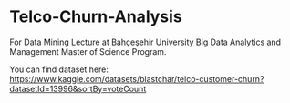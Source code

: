 # Telco-Churn-Analysis
For Data Mining Lecture at Bahçeşehir University Big Data Analytics and Management Master of Science Program.

You can find dataset here:
https://www.kaggle.com/datasets/blastchar/telco-customer-churn?datasetId=13996&sortBy=voteCount
